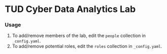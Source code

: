 # TUD Cyber Data Analytics Lab


### Usage

1. To add/remove members of the lab, edit the `people` collection in `_config.yaml`.
2. To add/remove potential roles, edit the `roles` collection in `_config.yaml`.
